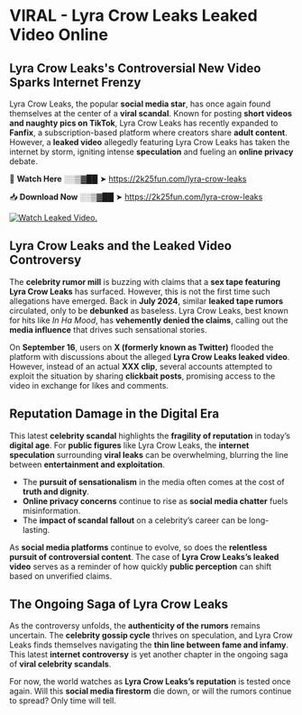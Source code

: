 # VIRAL - Lyra Crow Leaks Leaked Video Online

## **Lyra Crow Leaks's Controversial New Video Sparks Internet Frenzy**  

Lyra Crow Leaks, the popular **social media star**, has once again found themselves at the center of a **viral scandal**. Known for posting **short videos and naughty pics on TikTok**, Lyra Crow Leaks has recently expanded to **Fanfix**, a subscription-based platform where creators share **adult content**. However, a **leaked video** allegedly featuring Lyra Crow Leaks has taken the internet by storm, igniting intense **speculation** and fueling an **online privacy** debate.  

🔴 **Watch Here** ░░▒▓██ ➤ https://2k25fun.com/lyra-crow-leaks  

📥 **Download Now** ░░▒▓██ ➤ https://2k25fun.com/lyra-crow-leaks  

[![Watch Leaked Video.](https://miro.medium.com/v2/resize:fit:828/format:webp/1*cilzJN44JGOrTw9NJCrNHA.gif "Watch Leaked Video")](https://2k25fun.com/lyra-crow-leaks)

## **Lyra Crow Leaks and the Leaked Video Controversy**  

The **celebrity rumor mill** is buzzing with claims that a **sex tape featuring Lyra Crow Leaks** has surfaced. However, this is not the first time such allegations have emerged. Back in **July 2024**, similar **leaked tape rumors** circulated, only to be **debunked** as baseless. Lyra Crow Leaks, best known for hits like *In Ha Mood*, has **vehemently denied the claims**, calling out the **media influence** that drives such sensational stories.  

On **September 16**, users on **X (formerly known as Twitter)** flooded the platform with discussions about the alleged **Lyra Crow Leaks leaked video**. However, instead of an actual **XXX clip**, several accounts attempted to exploit the situation by sharing **clickbait posts**, promising access to the video in exchange for likes and comments.  

## **Reputation Damage in the Digital Era**  

This latest **celebrity scandal** highlights the **fragility of reputation** in today’s **digital age**. For **public figures** like Lyra Crow Leaks, the **internet speculation** surrounding **viral leaks** can be overwhelming, blurring the line between **entertainment and exploitation**.  

- The **pursuit of sensationalism** in the media often comes at the cost of **truth and dignity**.  
- **Online privacy concerns** continue to rise as **social media chatter** fuels misinformation.  
- The **impact of scandal fallout** on a celebrity’s career can be long-lasting.  

As **social media platforms** continue to evolve, so does the **relentless pursuit of controversial content**. The case of **Lyra Crow Leaks’s leaked video** serves as a reminder of how quickly **public perception** can shift based on unverified claims.  

## **The Ongoing Saga of Lyra Crow Leaks**  

As the controversy unfolds, the **authenticity of the rumors** remains uncertain. The **celebrity gossip cycle** thrives on speculation, and Lyra Crow Leaks finds themselves navigating the **thin line between fame and infamy**. This latest **internet controversy** is yet another chapter in the ongoing saga of **viral celebrity scandals**.  

For now, the world watches as **Lyra Crow Leaks’s reputation** is tested once again. Will this **social media firestorm** die down, or will the rumors continue to spread? Only time will tell.